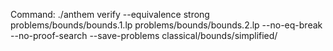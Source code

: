 Command: ./anthem verify --equivalence strong problems/bounds/bounds.1.lp problems/bounds/bounds.2.lp  --no-eq-break --no-proof-search --save-problems classical/bounds/simplified/